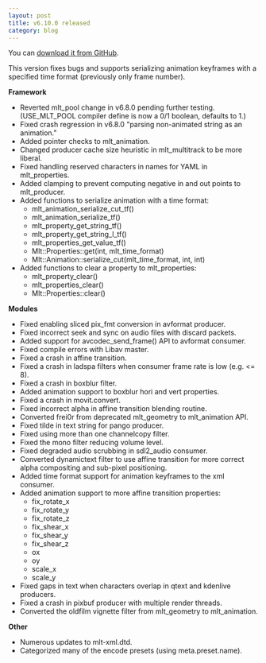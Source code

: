 ```yaml
---
layout: post
title: v6.10.0 released
category: blog
---
```

You can [download it from GitHub](https://github.com/mltframework/mlt/releases/tag/v6.10.0).

This version fixes bugs and supports serializing animation keyframes with a
specified time format (previously only frame number).

**Framework**

  * Reverted mlt_pool change in v6.8.0 pending further testing.  
    (USE_MLT_POOL compiler define is now a 0/1 boolean, defaults to 1.)
  * Fixed crash regression in v6.8.0 "parsing non-animated string as an animation."
  * Added pointer checks to mlt_animation.
  * Changed producer cache size heuristic in mlt_multitrack to be more liberal.
  * Fixed handling reserved characters in names for YAML in mlt_properties.
  * Added clamping to prevent computing negative in and out points to mlt_producer.
  * Added functions to serialize animation with a time format:
    - mlt_animation_serialize_cut_tf()
    - mlt_animation_serialize_tf()
    - mlt_property_get_string_tf()
    - mlt_property_get_string_l_tf()
    - mlt_properties_get_value_tf()
    - Mlt::Properties::get(int, mlt_time_format)
    - Mlt::Animation::serialize_cut(mlt_time_format, int, int)
  * Added functions to clear a property to mlt_properties:
    - mlt_property_clear()
    - mlt_properties_clear()
    - Mlt::Properties::clear()
  
**Modules**

  * Fixed enabling sliced pix_fmt conversion in avformat producer.
  * Fixed incorrect seek and sync on audio files with discard packets.
  * Added support for avcodec_send_frame() API to avformat consumer.
  * Fixed compile errors with Libav master.
  * Fixed a crash in affine transition.
  * Fixed a crash in ladspa filters when consumer frame rate is low (e.g. <= 8).
  * Fixed a crash in boxblur filter.
  * Added animation support to boxblur hori and vert properties.
  * Fixed a crash in movit.convert.
  * Fixed incorrect alpha in affine transition blending routine.
  * Converted frei0r from deprecated mlt_geometry to mlt_animation API.
  * Fixed tilde in text string for pango producer.
  * Fixed using more than one channelcopy filter.
  * Fixed the mono filter reducing volume level.
  * Fixed degraded audio scrubbing in sdl2_audio consumer.
  * Converted dynamictext filter to use affine transition for more correct
    alpha compositing and sub-pixel positioning.
  * Added time format support for animation keyframes to the xml consumer.
  * Added animation support to more affine transition properties:
    - fix_rotate_x
    - fix_rotate_y
    - fix_rotate_z
    - fix_shear_x
    - fix_shear_y
    - fix_shear_z
    - ox
    - oy
    - scale_x
    - scale_y
  * Fixed gaps in text when characters overlap in qtext and kdenlive producers.
  * Fixed a crash in pixbuf producer with multiple render threads.
  * Converted the oldfilm vignette filter from mlt_geometry to mlt_animation.

**Other**

  * Numerous updates to mlt-xml.dtd.
  * Categorized many of the encode presets (using meta.preset.name).
